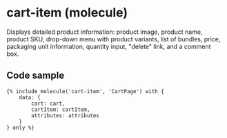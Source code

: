 # cart-item (molecule)

Displays detailed product information: product image, product name, product SKU, drop-down menu with product variants, list of bundles, price, packaging unit information, quantity input, "delete" link, and a comment box.

## Code sample

```
{% include molecule('cart-item', 'CartPage') with {
    data: {
        cart: cart,
        cartItem: cartItem,
        attributes: attributes
    }
} only %}
```

